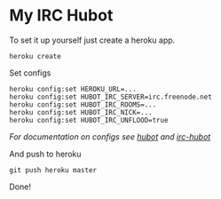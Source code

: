 # My IRC Hubot

To set it up yourself just create a heroku app.

	heroku create

Set configs

	heroku config:set HEROKU_URL=...
	heroku config:set HUBOT_IRC_SERVER=irc.freenode.net
	heroku config:set HUBOT_IRC_ROOMS=...
	heroku config:set HUBOT_IRC_NICK=...
	heroku config:set HUBOT_IRC_UNFLOOD=true

_For documentation on configs see
[hubot](https://github.com/github/hubot/blob/master/docs/deploying/heroku.md)
and [irc-hubot](https://github.com/nandub/hubot-irc)_

And push to heroku

	git push heroku master

Done!
